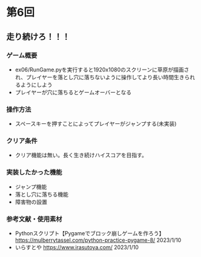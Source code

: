 # 第6回
## 走り続けろ！！！

### ゲーム概要
- ex06/RunGame.pyを実行すると1920x1080のスクリーンに草原が描画され、プレイヤーを落とし穴に落ちないように操作してより長い時間生きられるようにしよう
- プレイヤーが穴に落ちるとゲームオーバーとなる

### 操作方法
- スペースキーを押すことによってプレイヤーがジャンプする(未実装)

### クリア条件
- クリア機能は無い。長く生き続けハイスコアを目指す。

### 実装したかった機能
- ジャンプ機能
- 落とし穴に落ちる機能
- 障害物の設置

### 参考文献・使用素材
- Pythonスクリプト【Pygameでブロック崩しゲームを作ろう】https://mulberrytassel.com/python-practice-pygame-8/ 2023/1/10
- いらすとや https://www.irasutoya.com/ 2023/1/10
